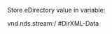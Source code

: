 
Store eDirectory value in variable:

<do-set-local-variable name="euidCounterObjectAsXMLAttr" scope="driver">
    <arg-string>
        <token-text xml:space="preserve">vnd.nds.stream:/</token-text>
        <token-replace-all regex="\\" replace-with="/">
            <token-local-variable name="euidCounterDN"/>
        </token-replace-all>
        <token-text xml:space="preserve">#DirXML-Data</token-text>
    </arg-string>
</do-set-local-variable>


						